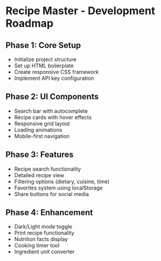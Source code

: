 # Recipe Master - Development Roadmap

## Phase 1: Core Setup
- Initialize project structure
- Set up HTML boilerplate
- Create responsive CSS framework
- Implement API key configuration

## Phase 2: UI Components
- Search bar with autocomplete
- Recipe cards with hover effects
- Responsive grid layout
- Loading animations
- Mobile-first navigation

## Phase 3: Features
- Recipe search functionality
- Detailed recipe view
- Filtering options (dietary, cuisine, time)
- Favorites system using localStorage
- Share buttons for social media

## Phase 4: Enhancement
- Dark/Light mode toggle
- Print recipe functionality
- Nutrition facts display
- Cooking timer tool
- Ingredient unit converter
